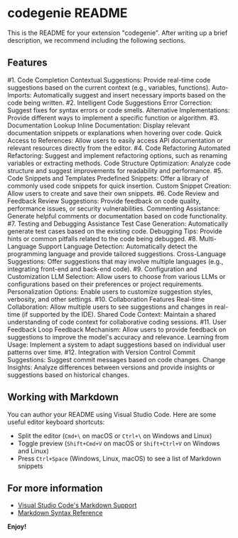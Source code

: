 # codegenie README

This is the README for your extension "codegenie". After writing up a brief description, we recommend including the following sections.

## Features

#1. Code Completion
  Contextual Suggestions: Provide real-time code suggestions based on the current context (e.g., variables, functions).
  Auto-Imports: Automatically suggest and insert necessary imports based on the code being written.
#2. Intelligent Code Suggestions
  Error Correction: Suggest fixes for syntax errors or code smells.
  Alternative Implementations: Provide different ways to implement a specific function or algorithm.
#3. Documentation Lookup
  Inline Documentation: Display relevant documentation snippets or explanations when hovering over code.
  Quick Access to References: Allow users to easily access API documentation or relevant resources directly from the editor.
#4. Code Refactoring
  Automated Refactoring: Suggest and implement refactoring options, such as renaming variables or extracting methods.
  Code Structure Optimization: Analyze code structure and suggest improvements for readability and performance.
#5. Code Snippets and Templates
  Predefined Snippets: Offer a library of commonly used code snippets for quick insertion.
   Custom Snippet Creation: Allow users to create and save their own snippets.
#6. Code Review and Feedback
  Review Suggestions: Provide feedback on code quality, performance issues, or security vulnerabilities.
  Commenting Assistance: Generate helpful comments or documentation based on code functionality.
#7. Testing and Debugging Assistance
  Test Case Generation: Automatically generate test cases based on the existing code.
  Debugging Tips: Provide hints or common pitfalls related to the code being debugged.
#8. Multi-Language Support
  Language Detection: Automatically detect the programming language and provide tailored suggestions.
  Cross-Language Suggestions: Offer suggestions that may involve multiple languages (e.g., integrating front-end and back-end code).
#9. Configuration and Customization
  LLM Selection: Allow users to choose from various LLMs or configurations based on their preferences or project requirements.
  Personalization Options: Enable users to customize suggestion styles, verbosity, and other settings.
#10. Collaboration Features
  Real-time Collaboration: Allow multiple users to see suggestions and changes in real-time (if supported by the IDE).
Shared Code Context: Maintain a shared understanding of code context for collaborative coding sessions.
#11. User Feedback Loop
  Feedback Mechanism: Allow users to provide feedback on suggestions to improve the model's accuracy and relevance.
  Learning from Usage: Implement a system to adapt suggestions based on individual user patterns over time.
#12. Integration with Version Control
  Commit Suggestions: Suggest commit messages based on code changes.
  Change Insights: Analyze differences between versions and provide insights or suggestions based on historical changes.


## Working with Markdown

You can author your README using Visual Studio Code.  Here are some useful editor keyboard shortcuts:

* Split the editor (`Cmd+\` on macOS or `Ctrl+\` on Windows and Linux)
* Toggle preview (`Shift+Cmd+V` on macOS or `Shift+Ctrl+V` on Windows and Linux)
* Press `Ctrl+Space` (Windows, Linux, macOS) to see a list of Markdown snippets

## For more information

* [Visual Studio Code's Markdown Support](http://code.visualstudio.com/docs/languages/markdown)
* [Markdown Syntax Reference](https://help.github.com/articles/markdown-basics/)

**Enjoy!**
